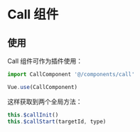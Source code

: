 # Call 组件

## 使用

Call 组件可作为插件使用：

```javascript
import CallComponent '@/components/call'

Vue.use(CallComponent)
```

这样获取到两个全局方法：

```javascript
this.$callInit()
this.$callStart(targetId, type)
```
